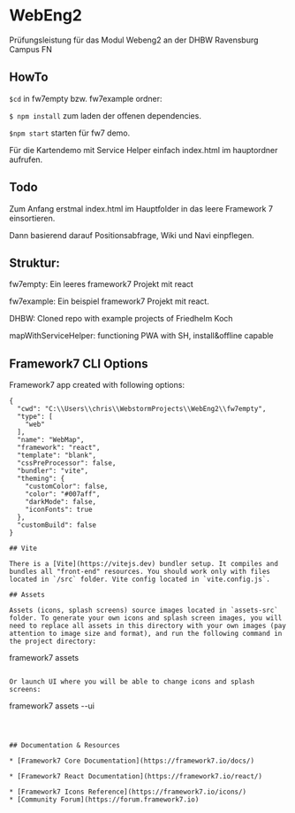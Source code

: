 # WebEng2
Prüfungsleistung für das Modul Webeng2 an der DHBW Ravensburg Campus FN


## HowTo
``$cd`` in fw7empty bzw. fw7example ordner:

``$ npm install`` zum laden der offenen dependencies.

``$npm start``  starten für fw7 demo.

Für die Kartendemo mit Service Helper einfach index.html im hauptordner aufrufen.


## Todo
Zum Anfang erstmal index.html im Hauptfolder in das leere Framework 7 einsortieren.

Dann basierend darauf Positionsabfrage, Wiki und Navi einpflegen.

## Struktur:
fw7empty: Ein leeres framework7 Projekt mit react

fw7example: Ein beispiel framework7 Projekt mit react.

DHBW: Cloned repo with example projects of Friedhelm Koch

mapWithServiceHelper: functioning PWA with SH, install&offline capable 

## Framework7 CLI Options

Framework7 app created with following options:

```
{
  "cwd": "C:\\Users\\chris\\WebstormProjects\\WebEng2\\fw7empty",
  "type": [
    "web"
  ],
  "name": "WebMap",
  "framework": "react",
  "template": "blank",
  "cssPreProcessor": false,
  "bundler": "vite",
  "theming": {
    "customColor": false,
    "color": "#007aff",
    "darkMode": false,
    "iconFonts": true
  },
  "customBuild": false
}

## Vite

There is a [Vite](https://vitejs.dev) bundler setup. It compiles and bundles all "front-end" resources. You should work only with files located in `/src` folder. Vite config located in `vite.config.js`.

## Assets

Assets (icons, splash screens) source images located in `assets-src` folder. To generate your own icons and splash screen images, you will need to replace all assets in this directory with your own images (pay attention to image size and format), and run the following command in the project directory:

```
framework7 assets
```

Or launch UI where you will be able to change icons and splash screens:

```
framework7 assets --ui
```



## Documentation & Resources

* [Framework7 Core Documentation](https://framework7.io/docs/)

* [Framework7 React Documentation](https://framework7.io/react/)

* [Framework7 Icons Reference](https://framework7.io/icons/)
* [Community Forum](https://forum.framework7.io)
